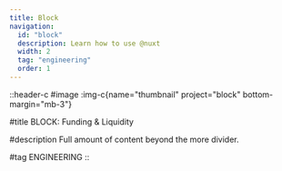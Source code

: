 ```yaml
---
title: Block
navigation:
  id: "block"
  description: Learn how to use @nuxt
  width: 2
  tag: "engineering"
  order: 1
---
```


::header-c
#image
:img-c{name="thumbnail" project="block" bottom-margin="mb-3"}

#title
BLOCK: Funding & Liquidity

#description
Full amount of content beyond the more divider.

#tag
ENGINEERING
::
